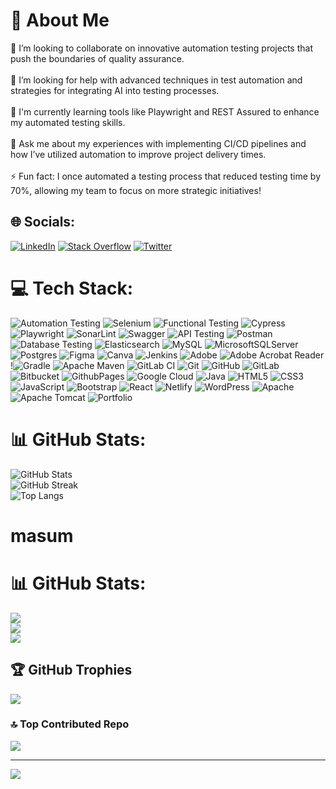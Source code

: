 # 💫 About Me
👯 I’m looking to collaborate on innovative automation testing projects that push the boundaries of quality assurance.<br><br>🤝 I’m looking for help with advanced techniques in test automation and strategies for integrating AI into testing processes.<br><br>🌱 I'm currently learning tools like Playwright and REST Assured to enhance my automated testing skills.<br><br>💬 Ask me about my experiences with implementing CI/CD pipelines and how I’ve utilized automation to improve project delivery times.<br><br>⚡ Fun fact: I once automated a testing process that reduced testing time by 70%, allowing my team to focus on more strategic initiatives!

## 🌐 Socials:
[![LinkedIn](https://img.shields.io/badge/LinkedIn-%230077B5.svg?logo=linkedin&logoColor=white)](https://www.linkedin.com/in/masumrazait1526/) [![Stack Overflow](https://img.shields.io/badge/-Stackoverflow-FE7A16?logo=stack-overflow&logoColor=white)](https://stackoverflow.com/users/12569370/masum-raza) [![Twitter](https://img.shields.io/badge/X-black.svg?logo=X&logoColor=white)](https://x.com/masum_raza_) 

# 💻 Tech Stack:
![Automation Testing](https://img.shields.io/badge/Automation%20Testing-%2333B5E3.svg?style=for-the-badge&logo=robot&logoColor=white) ![Selenium](https://img.shields.io/badge/selenium-%23C33A31.svg?style=for-the-badge&logo=selenium&logoColor=white) ![Functional Testing](https://img.shields.io/badge/Functional%20Testing-%23FF5733.svg?style=for-the-badge&logo=testing&logoColor=white) ![Cypress](https://img.shields.io/badge/cypress-%2338B2B9.svg?style=for-the-badge&logo=cypress&logoColor=white) ![Playwright](https://img.shields.io/badge/-Playwright-%232F80ED?style=for-the-badge&logo=playwright&logoColor=white) ![SonarLint](https://img.shields.io/badge/SonarLint-CB2029?style=for-the-badge&logo=SONARLINT&logoColor=white) ![Swagger](https://img.shields.io/badge/-Swagger-%23Clojure?style=for-the-badge&logo=swagger&logoColor=white) ![API Testing](https://img.shields.io/badge/API%20Testing-%2344C7F4.svg?style=for-the-badge&logo=postman&logoColor=white) ![Postman](https://img.shields.io/badge/Postman-FF6C37?style=for-the-badge&logo=postman&logoColor=white) ![Database Testing](https://img.shields.io/badge/Database%20Testing-%23008000.svg?style=for-the-badge&logo=sqlite&logoColor=white) ![Elasticsearch](https://img.shields.io/badge/elasticsearch-%230377CC.svg?style=for-the-badge&logo=elasticsearch&logoColor=white) ![MySQL](https://img.shields.io/badge/mysql-4479A1.svg?style=for-the-badge&logo=mysql&logoColor=white) ![MicrosoftSQLServer](https://img.shields.io/badge/Microsoft%20SQL%20Server-CC2927?style=for-the-badge&logo=microsoft%20sql%20server&logoColor=white) ![Postgres](https://img.shields.io/badge/postgres-%23316192.svg?style=for-the-badge&logo=postgresql&logoColor=white) ![Figma](https://img.shields.io/badge/Figma-%23F24E1E.svg?style=for-the-badge&logo=figma&logoColor=white) ![Canva](https://img.shields.io/badge/Canva-%2300C4CC.svg?style=for-the-badge&logo=Canva&logoColor=white) ![Jenkins](https://img.shields.io/badge/jenkins-%232C5263.svg?style=for-the-badge&logo=jenkins&logoColor=white) ![Adobe](https://img.shields.io/badge/adobe-%23FF0000.svg?style=for-the-badge&logo=adobe&logoColor=white) ![Adobe Acrobat Reader](https://img.shields.io/badge/Adobe%20Acrobat%20Reader-EC1C24.svg?style=for-the-badge&logo=Adobe%20Acrobat%20Reader&logoColor=white) !![Gradle](https://img.shields.io/badge/Gradle-02303A.svg?style=for-the-badge&logo=Gradle&logoColor=white) ![Apache Maven](https://img.shields.io/badge/Apache%20Maven-C71A36?style=for-the-badge&logo=Apache%20Maven&logoColor=white) ![GitLab CI](https://img.shields.io/badge/gitlab%20CI-%23181717.svg?style=for-the-badge&logo=gitlab&logoColor=white) ![Git](https://img.shields.io/badge/git-%23F05033.svg?style=for-the-badge&logo=git&logoColor=white) ![GitHub](https://img.shields.io/badge/github-%23121011.svg?style=for-the-badge&logo=github&logoColor=white) ![GitLab](https://img.shields.io/badge/gitlab-%23181717.svg?style=for-the-badge&logo=gitlab&logoColor=white) ![Bitbucket](https://img.shields.io/badge/bitbucket-%230047B3.svg?style=for-the-badge&logo=bitbucket&logoColor=white) ![GithubPages](https://img.shields.io/badge/github%20pages-121013?style=for-the-badge&logo=github&logoColor=white) ![Google Cloud](https://img.shields.io/badge/GoogleCloud-%234285F4.svg?style=for-the-badge&logo=google-cloud&logoColor=white) ![Java](https://img.shields.io/badge/java-%23ED8B00.svg?style=for-the-badge&logo=openjdk&logoColor=white) ![HTML5](https://img.shields.io/badge/html5-%23E34F26.svg?style=for-the-badge&logo=html5&logoColor=white) ![CSS3](https://img.shields.io/badge/css3-%231572B6.svg?style=for-the-badge&logo=css3&logoColor=white) ![JavaScript](https://img.shields.io/badge/javascript-%23323330.svg?style=for-the-badge&logo=javascript&logoColor=%23F7DF1E) ![Bootstrap](https://img.shields.io/badge/bootstrap-%238511FA.svg?style=for-the-badge&logo=bootstrap&logoColor=white) ![React](https://img.shields.io/badge/react-%2320232a.svg?style=for-the-badge&logo=react&logoColor=%2361DAFB) ![Netlify](https://img.shields.io/badge/netlify-%23000000.svg?style=for-the-badge&logo=netlify&logoColor=#00C7B7) ![WordPress](https://img.shields.io/badge/WordPress-%23117AC9.svg?style=for-the-badge&logo=WordPress&logoColor=white) ![Apache](https://img.shields.io/badge/apache-%23D42029.svg?style=for-the-badge&logo=apache&logoColor=white) ![Apache Tomcat](https://img.shields.io/badge/apache%20tomcat-%23F8DC75.svg?style=for-the-badge&logo=apache-tomcat&logoColor=black) ![Portfolio](https://img.shields.io/badge/Portfolio-%23000000.svg?style=for-the-badge&logo=firefox&logoColor=#FF7139)



# 📊 GitHub Stats:
![GitHub Stats](https://github-readme-stats.vercel.app/api?username=masumrazait&theme=default_repocard&hide_border=false&include_all_commits=true&count_private=true&card_width=900)<br/>
![GitHub Streak](https://github-readme-streak-stats.herokuapp.com/?user=masumrazait&theme=default_repocard&hide_border=false&card_width=900)<br/>
![Top Langs](https://github-readme-stats.vercel.app/api/top-langs/?username=masumrazait&theme=default_repocard&hide_border=false&include_all_commits=true&count_private=true&layout=compact&card_width=900)

# masum

# 📊 GitHub Stats:
![](https://github-readme-stats.vercel.app/api?username=masumrazait&theme=default_repocard&hide_border=false&include_all_commits=true&count_private=true&card_width=900)<br/>
![](https://github-readme-streak-stats.herokuapp.com/?user=masumrazait&theme=default_repocard&hide_border=false&card_width=900)<br/>
![](https://github-readme-stats.vercel.app/api/top-langs/?username=masumrazait&theme=default_repocard&hide_border=false&include_all_commits=true&count_private=true&layout=compact&card_width=900)
## 🏆 GitHub Trophies
![](https://github-profile-trophy.vercel.app/?username=masumrazait&theme=neon&no-frame=false&no-bg=false&margin-w=4)

### 🔝 Top Contributed Repo
![](https://github-contributor-stats.vercel.app/api?username=masumrazait&limit=5&theme=default_repocard&combine_all_yearly_contributions=true)

---
[![](https://visitcount.itsvg.in/api?id=masumrazait&icon=2&color=1)](https://visitcount.itsvg.in)
